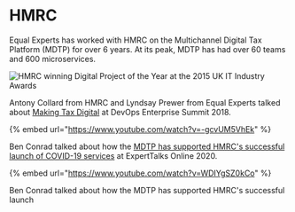 # HMRC

Equal Experts has worked with HMRC on the Multichannel Digital Tax Platform \(MDTP\) for over 6 years. At its peak, MDTP has had over 60 teams and 600 microservices.

![HMRC winning Digital Project of the Year at the 2015 UK IT Industry Awards](https://lh6.googleusercontent.com/7QRau-VBf4F4scXmfYIhuH4AeNr-AwjpxXFXPOOASZkyAv8JsPUUDkNeXeyVM7ZbFSuCWTqzF_MWdNHOuOIUQJp_lTWQvG8QinJiJ5ECfaLKTu4uGJLTjVgT5PXWy2c0SwhaGSBe)

Antony Collard from HMRC and Lyndsay Prewer from Equal Experts talked about [Making Tax Digital](https://www.youtube.com/watch?v=-gcvUM5VhEk) at DevOps Enterprise Summit 2018.

{% embed url="https://www.youtube.com/watch?v=-gcvUM5VhEk" %}

Ben Conrad talked about how the [MDTP has supported HMRC's successful launch of COVID-19 services](https://www.youtube.com/watch?v=WDIYgSZ0kCo&feature=youtu.be) at ExpertTalks Online 2020.

{% embed url="https://www.youtube.com/watch?v=WDIYgSZ0kCo" %}

Ben Conrad talked about how the MDTP has supported HMRC's successful launch 





